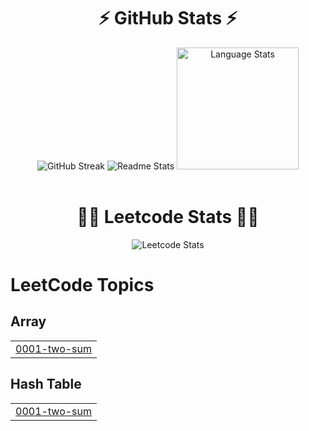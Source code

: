 #
<div align="center">

# ⚡ GitHub Stats ⚡

</div>

<div align="center">
    <img src="https://streak-stats.demolab.com?user=the-kalki&theme=tokyonight&border_radius=20&show_icons=true&type=png" alt="GitHub Streak" style="max-width:100%; height:auto;" />
    <img src="https://github-readme-stats.vercel.app/api?username=the-kalki&show_icons=true&theme=react&rank_icon=github&border_radius=20&type=png" alt="Readme Stats" style="max-width:100%; height:auto;" />
    <img src="https://github-readme-stats.vercel.app/api/top-langs/?username=the-kalki&layout=donut&theme=react&border_radius=20&type=png" alt="Language Stats" style="max-width:100%; height:195px;" />
</div>

<br>

#
<div align="center">

# 👨‍💻 Leetcode Stats 👨‍💻

</div>

<div align="center">
    <img src="https://leetcard.jacoblin.cool/prabhaw_kr?theme=dark&font=Fira%20Code&ext=heatmap&border_radius=20" alt="Leetcode Stats" style="max-width:100%; height:auto;" />
</div>

<!---LeetCode Topics Start-->
# LeetCode Topics
## Array
|  |
| ------- |
| [0001-two-sum](https://github.com/the-kalki/the-kalki/tree/master/0001-two-sum) |
## Hash Table
|  |
| ------- |
| [0001-two-sum](https://github.com/the-kalki/the-kalki/tree/master/0001-two-sum) |
<!---LeetCode Topics End-->